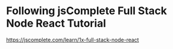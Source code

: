 # Following jsComplete Full Stack Node React Tutorial

https://jscomplete.com/learn/1x-full-stack-node-react
